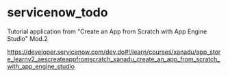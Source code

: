 # servicenow_todo
Tutorial application from "Create an App from Scratch with App Engine Studio" Mod.2

https://developer.servicenow.com/dev.do#!/learn/courses/xanadu/app_store_learnv2_aescreateappfromscratch_xanadu_create_an_app_from_scratch_with_app_engine_studio
